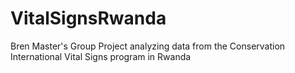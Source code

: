 # VitalSignsRwanda
Bren Master's Group Project analyzing data from the Conservation International Vital Signs program in Rwanda
